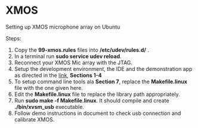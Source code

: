 # XMOS
Setting up XMOS microphone array on Ubuntu

Steps:

1. Copy the __99-xmos.rules__ files into __/etc/udev/rules.d/__ .
2. In a terminal run __sudo service udev reload__.
3. Reconnect your XMOS Mic array with the JTAG.
4. Setup the development environment, the IDE and the demonstration app as directed in the [link](https://www.xmos.com/published/getting-started-with-the-xcore-voice-smart-microphone-board), __Sections 1-4__
5. To setup command line tools ala __Section 7__, replace the __Makefile.linux__ file with the one given here.
6. Edit the __Makefile.linux__ file to replace the library path appropriately.
7. Run __sudo make -f Makefile.linux__. It should compile and create __./bin/xvsm_usb__ executable.
8. Follow demo instructions in document to check usb connection and calibrate XMOS.

